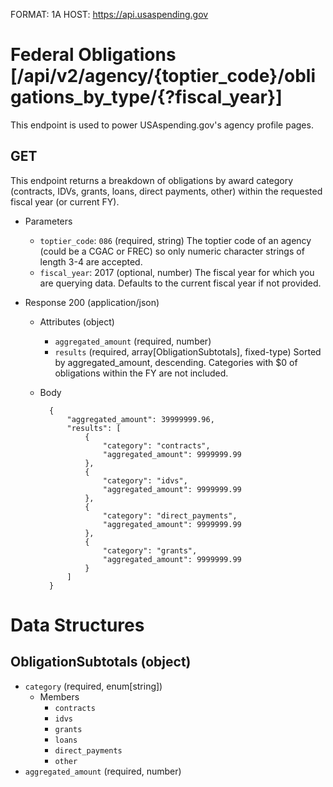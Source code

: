 FORMAT: 1A
HOST: https://api.usaspending.gov

# Federal Obligations [/api/v2/agency/{toptier_code}/obligations_by_type/{?fiscal_year}]

This endpoint is used to power USAspending.gov's agency profile pages.

## GET

This endpoint returns a breakdown of obligations by award category (contracts, IDVs, grants, loans, direct payments, other) within the requested fiscal year (or current FY).

+ Parameters
    + `toptier_code`: `086` (required, string)
        The toptier code of an agency (could be a CGAC or FREC) so only numeric character strings of length 3-4 are accepted.
    + `fiscal_year`: 2017 (optional, number)
        The fiscal year for which you are querying data. Defaults to the current fiscal year if not provided.
        
+ Response 200 (application/json)
    + Attributes (object)
        + `aggregated_amount` (required, number)
        + `results` (required, array[ObligationSubtotals], fixed-type)
            Sorted by aggregated_amount, descending. Categories with $0 of obligations within the FY are not included.

    + Body

            {
                "aggregated_amount": 39999999.96,
                "results": [
                    {
                        "category": "contracts",
                        "aggregated_amount": 9999999.99
                    },
                    {
                        "category": "idvs",
                        "aggregated_amount": 9999999.99
                    },
                    {
                        "category": "direct_payments",
                        "aggregated_amount": 9999999.99
                    },
                    {
                        "category": "grants",
                        "aggregated_amount": 9999999.99
                    }
                ]
            }

# Data Structures

## ObligationSubtotals (object)
+ `category` (required, enum[string])
    + Members
        + `contracts`
        + `idvs`
        + `grants`
        + `loans`
        + `direct_payments`
        + `other`
+ `aggregated_amount` (required, number)
